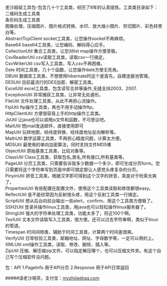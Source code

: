 老沙超级工具包-包含几十个工具类，经历了8年的认真提炼。工具类目录如下：<br/>
二维码生成工具类<br/>
条形码生成工具类<br/>
图像处理，压缩图片、图片格式转换、水印、放大缩小图片、剪切图片、彩色转黑白等。<br/>
AbstractTcpClient  socket工具类，让您操作socket不再麻烦。<br/>
Base64 base64工具类，让您编码、解码得心应手。<br/>
CollectionUtil  集合工具类，让您对list map操作方便至极。<br/>
CsvReaderUtil  csv读取工具类，读取csv一行搞定。<br/>
CsvWriterUtil    csv写入工具类，写入csv不再困难。<br/>
Date  时间工具类，几十个函数，让您操作date方便无死角。<br/>
DBUtil 数据库工具类，不想使用hibernate时这个是首先，自建连接池管理。<br/>
DESUtil  目前最流行的DES加密、解密工具类。<br/>
ExcelUtil  excel工具类，包含读写合并等操作,无缝支持2003、2007.<br/>
ExceptionUtil  异常捕获工具类，让异常无处遁形。<br/>
FileUtil  文件处理工具类，从此不再担心流操作。<br/>
FtpUtil ftp操作工具类，再也不用手动操作ftp。<br/>
HttpCilentUtil 方便很容易上手的http操作工具类。<br/>
JsUtil  让java也可以调用js文件和函数，不可思议吧。<br/>
MailUtil 想jmail发送邮件，直接使用即可<br/>
MapUtil  玩转地图，经纬度转换、经纬度地址反向解析等。<br/>
MathUtil 数学运算工具类，不再担心精度问题，计算太方便。<br/>
MD5Util  最使用的单向加密算法，同时支持文件MD5噢<br/>
ObjectUtil 原始基类工具类，比较对象等。<br/>
ClassUtil Class工具类，获取包名,类名,所有接口,所有基类等。<br/>
PageUtil 分页工具类，只需要告诉我多少数据一个多少，即可生成分页form。您只需要将这个字符串写到页面中即可搞定那让人感觉头疼复杂的分页。<br/>
PinyinUtil 拼音工具类，根据汉字即可得到这个汉字的拼音，真是对于检索太爽了。<br/>
PropertiesUtil 有些配置在配置文件，使用这个工具类读取和修改都很easy。<br/>
ReflectUtil  是不是经常因为反射很头疼，用这个反射工具类一行搞定。<br/>
ScriptUtil 想从后台向前台输出一些alert，confirm，用这个工具类方便极了。<br/>
SSH2Util 登录并操作linux工具类，用java也可以轻松操作linux服务器了。<br/>
StringUtil  强大的字符串处理工具类，功能太多了，将近100个啊。<br/>
TextUtil 文本文件读取写入工具类，很方便。还可以过去字符串啊，类似于linux的管道。<br/>
Timespan 时间间隙类，辅助于时间工具类，计算两个时间差很爽。<br/>
VerifyUtil 日常校验工具类，邮箱地址、网址、字母数字等，一定可以用的上。<br/>
XMLUtil xml操作工具类，读取、修改、删除、插入等。<br/>
ZipUtil 压缩、解压缩zip文件，可以指定解压哪个，也可以压缩文件夹。有这个自己写个压缩软件没问题。<br/>

包：API
1.PageInfo 用于API分页 
2.Response 用于API日常返回

#####请老沙喝茶，支付宝：myzhijie@qq.com